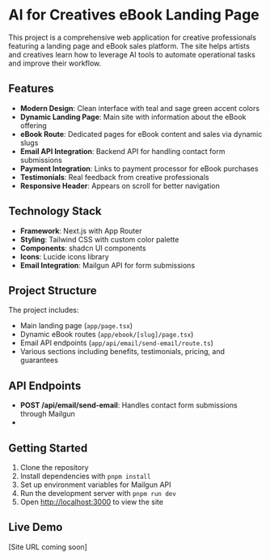 # AI for Creatives eBook Landing Page

This project is a comprehensive web application for creative professionals featuring a landing page and eBook sales platform. The site helps artists and creatives learn how to leverage AI tools to automate operational tasks and improve their workflow.

## Features

- **Modern Design**: Clean interface with teal and sage green accent colors
- **Dynamic Landing Page**: Main site with information about the eBook offering
- **eBook Route**: Dedicated pages for eBook content and sales via dynamic slugs
- **Email API Integration**: Backend API for handling contact form submissions
- **Payment Integration**: Links to payment processor for eBook purchases
- **Testimonials**: Real feedback from creative professionals
- **Responsive Header**: Appears on scroll for better navigation

## Technology Stack

- **Framework**: Next.js with App Router
- **Styling**: Tailwind CSS with custom color palette
- **Components**: shadcn UI components
- **Icons**: Lucide icons library
- **Email Integration**: Mailgun API for form submissions

## Project Structure

The project includes:

- Main landing page (`app/page.tsx`)
- Dynamic eBook routes (`app/ebook/[slug]/page.tsx`)
- Email API endpoints (`app/api/email/send-email/route.ts`)
- Various sections including benefits, testimonials, pricing, and guarantees

## API Endpoints

- **POST /api/email/send-email**: Handles contact form submissions through Mailgun
- 
## Getting Started

1. Clone the repository
2. Install dependencies with `pnpm install`
3. Set up environment variables for Mailgun API
4. Run the development server with `pnpm run dev`
5. Open [http://localhost:3000](http://localhost:3000) to view the site

## Live Demo

[Site URL coming soon]
